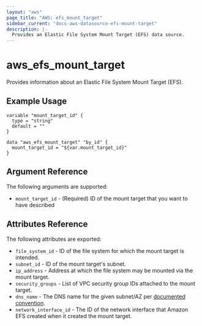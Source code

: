 ```yaml
---
layout: "aws"
page_title: "AWS: efs_mount_target"
sidebar_current: "docs-aws-datasource-efs-mount-target"
description: |-
  Provides an Elastic File System Mount Target (EFS) data source.
---
```


# aws_efs_mount_target

Provides information about an Elastic File System Mount Target (EFS).

## Example Usage

```hcl
variable "mount_target_id" {
  type = "string"
  default = ""
}

data "aws_efs_mount_target" "by_id" {
  mount_target_id = "${var.mount_target_id}"
}
```

## Argument Reference

The following arguments are supported:

* `mount_target_id` - (Required) ID of the mount target that you want to have described

## Attributes Reference

The following attributes are exported:

* `file_system_id` - ID of the file system for which the mount target is intended.
* `subnet_id` - ID of the mount target's subnet.
* `ip_address` - Address at which the file system may be mounted via the mount target.
* `security_groups` - List of VPC security group IDs attached to the mount target.
* `dns_name` - The DNS name for the given subnet/AZ per [documented convention](http://docs.aws.amazon.com/efs/latest/ug/mounting-fs-mount-cmd-dns-name.html).
* `network_interface_id` - The ID of the network interface that Amazon EFS created when it created the mount target.

